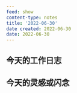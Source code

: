 ```yaml
---
feed: show
content-type: notes
title: '2022-06-30'
date created: 2022-06-30
date: 2022-06-30
---
```


## 今天的工作日志

## 今天的灵感或闪念
